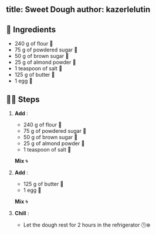 title: Sweet Dough
author: kazerlelutin
---

## 📝 Ingredients

- 240 g of flour 🌾
- 75 g of powdered sugar 🍚
- 50 g of brown sugar 🍬
- 25 g of almond powder 🌰
- 1 teaspoon of salt 🧂
- 125 g of butter 🧈
- 1 egg 🥚

## 👩‍🍳 Steps

1. **Add** :
   - 240 g of flour 🌾
   - 75 g of powdered sugar 🍚
   - 50 g of brown sugar 🍬
   - 25 g of almond powder 🌰
   - 1 teaspoon of salt 🧂

   **Mix** 🌀

2. **Add** :
   - 125 g of butter 🧈
   - 1 egg 🥚

   **Mix** 🌀

3. **Chill** :
   - Let the dough rest for 2 hours in the refrigerator 🕒❄️
